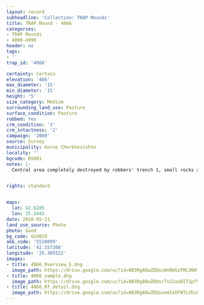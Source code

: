 ```yaml
---
layout: record
subheadline: 'Collection: TRAP Mounds'
title: TRAP Mound - 4066
categories:
- TRAP Mounds
- 4000-4999
header: no
tags:
- ''
trap_id: '4066'

certainty: Certain
elevation: '466'
max_diameter: '15'
min_diameter: '15'
height: '5'
size_category: Medium
surrounding_land_use: Pasture
surface_condition: Pasture
robbed: Yes
crm_condition: '3'
crm_intactness: '2'
campaign: '2009'
source: Survey
municipality: Gorno Cherkhovishte
locality: ''
bgcode: DS001
notes: |-
  Central area completely destroyed by robbers' trench 1, small rocks and sandy soil on surface.


rights: standard


maps:
  lat: 42.6285
  lon: 25.2442
date: 2018-05-21
land_use_source: Photo
photo: Good
bg_code: GCH029
akb_code: '5510099'
latitude: '42.557368'
longitude: '25.305522'
images:
- title: 4066_Overview_E.dng
  image_path: https://drive.google.com/uc?id=0B3Rg88wZDQscWnRHSzFMLVBHTUE
- title: 4066_sample.dng
  image_path: https://drive.google.com/uc?id=0B3Rg88wZDQscTnJ2azBIT2pfVDA
- title: 4066_RT_detail.dng
  image_path: https://drive.google.com/uc?id=0B3Rg88wZDQscemlkOFNTLVhiQkU
---
```

